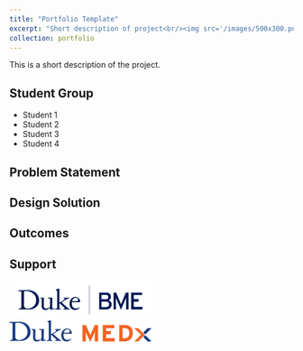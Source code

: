 ```yaml
---
title: "Portfolio Template"
excerpt: "Short description of project<br/><img src='/images/500x300.png'>"
collection: portfolio
---
```


This is a short description of the project.

## Student Group
* Student 1
* Student 2
* Student 3
* Student 4

## Problem Statement

## Design Solution

## Outcomes

## Support
[<img src='/images/BME-HorizontalLogo-Web-Blue.gif' width="50%"/>](https://bme.duke.edu)
<br/>
[<img src='/images/MEDx-Logo-CMYK-Horizontal-Standard.png' width="50%"/>](https://medx.duke.edu)
